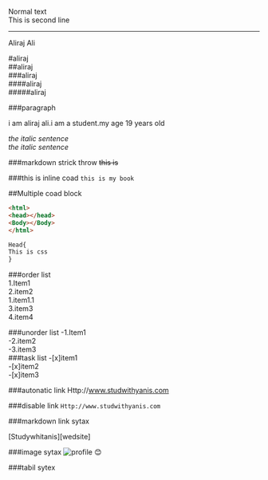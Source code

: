 <!--Markdown tutorial-->  
Normal text  
This is second line  

---
Aliraj Ali  

#aliraj  
##aliraj  
###aliraj  
####aliraj  
#####aliraj  

###paragraph
<p>i am aliraj ali.i am a student.my age 19 years old</p>  

<i>the italic sentence</i>  
_the italic sentence_  

###markdown strick throw 
~~this is~~ 

###this is inline coad 
`this is my book`  


##Multiple coad block
```html
<html>  
<head></head>  
<Body></Body>  
</html>  
```
```css
Head{
This is css
}
```  
###order list  
1.Item1  
2.item2  
   1.item1.1  
3.item3  
4.item4  

###unorder list 
-1.Item1  
-2.item2  
-3.item3  
###task list
-[x]item1  
-[x]item2  
-[x]item3
 
###autonatic link 
Http://www.studwithyanis.com

###disable link
`Http://www.studwithyanis.com`  


###markdown link sytax


[Studywhitanis][wedsite]  

###image sytax
![profile](./images/me.jpg)
😊

###tabil sytex








<!--all link is here-->
[Website]:Http://www.studwithyanis.com